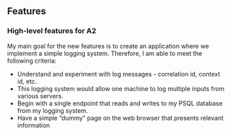 ## Features

### High-level features for A2

My main goal for the new features is to create an application where we implement a simple logging system. Therefore, I am able to meet the following criteria:

- Understand and experiment with log messages - correlation id, context id, etc.
- This logging system would allow one machine to log multiple inputs from various servers.
- Begin with a single endpoint that reads and writes to my PSQL database from my logging system.
- Have a simple “dummy” page on the web browser that presents relevant information